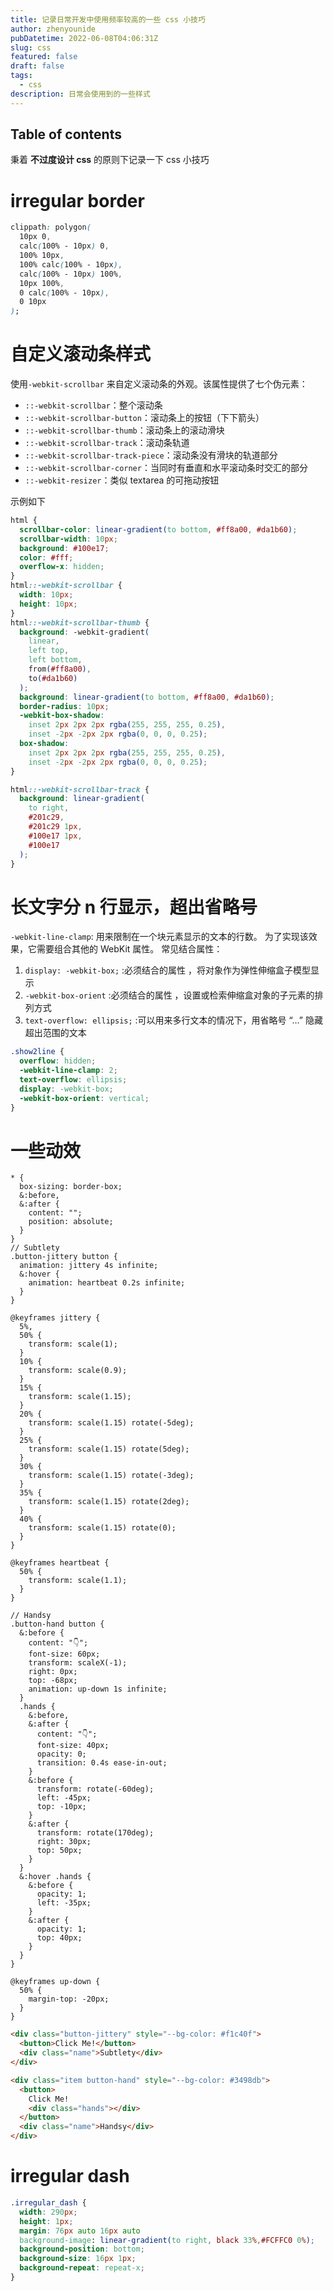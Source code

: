 ```yaml
---
title: 记录日常开发中使用频率较高的一些 css 小技巧
author: zhenyounide
pubDatetime: 2022-06-08T04:06:31Z
slug: css
featured: false
draft: false
tags:
  - css
description: 日常会使用到的一些样式
---
```


## Table of contents

秉着 **不过度设计 css** 的原则下记录一下 css 小技巧

# irregular border

```css
clippath: polygon(
  10px 0,
  calc(100% - 10px) 0,
  100% 10px,
  100% calc(100% - 10px),
  calc(100% - 10px) 100%,
  10px 100%,
  0 calc(100% - 10px),
  0 10px
);
```

# 自定义滚动条样式

使用`-webkit-scrollbar` 来自定义滚动条的外观。该属性提供了七个伪元素：

- `::-webkit-scrollbar`：整个滚动条
- `::-webkit-scrollbar-button`：滚动条上的按钮（下下箭头）
- `::-webkit-scrollbar-thumb`：滚动条上的滚动滑块
- `::-webkit-scrollbar-track`：滚动条轨道
- `::-webkit-scrollbar-track-piece`：滚动条没有滑块的轨道部分
- `::-webkit-scrollbar-corner`：当同时有垂直和水平滚动条时交汇的部分
- `::-webkit-resizer`：类似 textarea 的可拖动按钮

示例如下

```css
html {
  scrollbar-color: linear-gradient(to bottom, #ff8a00, #da1b60);
  scrollbar-width: 10px;
  background: #100e17;
  color: #fff;
  overflow-x: hidden;
}
html::-webkit-scrollbar {
  width: 10px;
  height: 10px;
}
html::-webkit-scrollbar-thumb {
  background: -webkit-gradient(
    linear,
    left top,
    left bottom,
    from(#ff8a00),
    to(#da1b60)
  );
  background: linear-gradient(to bottom, #ff8a00, #da1b60);
  border-radius: 10px;
  -webkit-box-shadow:
    inset 2px 2px 2px rgba(255, 255, 255, 0.25),
    inset -2px -2px 2px rgba(0, 0, 0, 0.25);
  box-shadow:
    inset 2px 2px 2px rgba(255, 255, 255, 0.25),
    inset -2px -2px 2px rgba(0, 0, 0, 0.25);
}

html::-webkit-scrollbar-track {
  background: linear-gradient(
    to right,
    #201c29,
    #201c29 1px,
    #100e17 1px,
    #100e17
  );
}
```

# 长文字分 n 行显示，超出省略号

`-webkit-line-clamp`: 用来限制在一个块元素显示的文本的行数。 为了实现该效果，它需要组合其他的 WebKit 属性。
常见结合属性：

1. `display: -webkit-box;` :必须结合的属性 ，将对象作为弹性伸缩盒子模型显示
2. `-webkit-box-orient` :必须结合的属性 ，设置或检索伸缩盒对象的子元素的排列方式
3. `text-overflow: ellipsis;` :可以用来多行文本的情况下，用省略号 “…” 隐藏超出范围的文本

```css
.show2line {
  overflow: hidden;
  -webkit-line-clamp: 2;
  text-overflow: ellipsis;
  display: -webkit-box;
  -webkit-box-orient: vertical;
}
```

# 一些动效

```less
* {
  box-sizing: border-box;
  &:before,
  &:after {
    content: "";
    position: absolute;
  }
}
// Subtlety
.button-jittery button {
  animation: jittery 4s infinite;
  &:hover {
    animation: heartbeat 0.2s infinite;
  }
}

@keyframes jittery {
  5%,
  50% {
    transform: scale(1);
  }
  10% {
    transform: scale(0.9);
  }
  15% {
    transform: scale(1.15);
  }
  20% {
    transform: scale(1.15) rotate(-5deg);
  }
  25% {
    transform: scale(1.15) rotate(5deg);
  }
  30% {
    transform: scale(1.15) rotate(-3deg);
  }
  35% {
    transform: scale(1.15) rotate(2deg);
  }
  40% {
    transform: scale(1.15) rotate(0);
  }
}

@keyframes heartbeat {
  50% {
    transform: scale(1.1);
  }
}

// Handsy
.button-hand button {
  &:before {
    content: "👇";
    font-size: 60px;
    transform: scaleX(-1);
    right: 0px;
    top: -68px;
    animation: up-down 1s infinite;
  }
  .hands {
    &:before,
    &:after {
      content: "👇";
      font-size: 40px;
      opacity: 0;
      transition: 0.4s ease-in-out;
    }
    &:before {
      transform: rotate(-60deg);
      left: -45px;
      top: -10px;
    }
    &:after {
      transform: rotate(170deg);
      right: 30px;
      top: 50px;
    }
  }
  &:hover .hands {
    &:before {
      opacity: 1;
      left: -35px;
    }
    &:after {
      opacity: 1;
      top: 40px;
    }
  }
}

@keyframes up-down {
  50% {
    margin-top: -20px;
  }
}
```

```html
<div class="button-jittery" style="--bg-color: #f1c40f">
  <button>Click Me!</button>
  <div class="name">Subtlety</div>
</div>

<div class="item button-hand" style="--bg-color: #3498db">
  <button>
    Click Me!
    <div class="hands"></div>
  </button>
  <div class="name">Handsy</div>
</div>
```

# irregular dash

```css
.irregular_dash {
  width: 290px;
  height: 1px;
  margin: 76px auto 16px auto
  background-image: linear-gradient(to right, black 33%,#FCFFC0 0%);
  background-position: bottom;
  background-size: 16px 1px;
  background-repeat: repeat-x;
}
```
